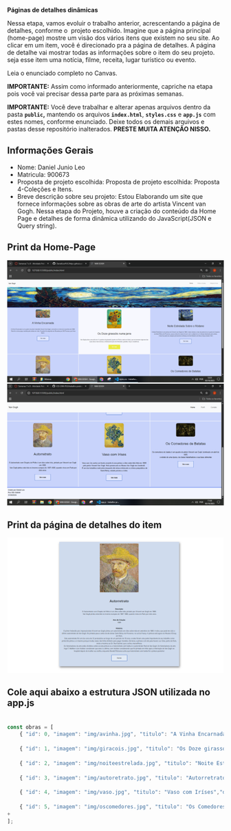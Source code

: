 
**Páginas de detalhes dinâmicas**

Nessa etapa, vamos evoluir o trabalho anterior, acrescentando a página de detalhes, conforme o  projeto escolhido. Imagine que a página principal (home-page) mostre um visão dos vários itens que existem no seu site. Ao clicar em um item, você é direcionado pra a página de detalhes. A página de detalhe vai mostrar todas as informações sobre o item do seu projeto. seja esse item uma notícia, filme, receita, lugar turístico ou evento.

Leia o enunciado completo no Canvas. 

**IMPORTANTE:** Assim como informado anteriormente, capriche na etapa pois você vai precisar dessa parte para as próximas semanas. 

**IMPORTANTE:** Você deve trabalhar e alterar apenas arquivos dentro da pasta **`public`,** mantendo os arquivos **`index.html`**, **`styles.css`** e **`app.js`** com estes nomes, conforme enunciado. Deixe todos os demais arquivos e pastas desse repositório inalterados. **PRESTE MUITA ATENÇÃO NISSO.**

## Informações Gerais

- Nome: Daniel Junio Leo
- Matricula: 900673
- Proposta de projeto escolhida: Proposta de projeto escolhida: Proposta 4-Coleções e Itens.
- Breve descrição sobre seu projeto: Estou Elaborando  um site que fornece informações sobre as obras de arte do artista Vincent van Gogh. Nessa etapa do Projeto, houve a criação do conteúdo da Home Page e detalhes de forma dinâmica utilizando do JavaScript(JSON e Query string).

## Print da Home-Page

![Print da Home-page](public/img/home7.PNG)
![Print da Home-page parte2](public/img/HomePage7.0.2.PNG)

## Print da página de detalhes do item

![Print da Página de detalhes](public/img/Detalhes7.PNG)

## Cole aqui abaixo a estrutura JSON utilizada no app.js

```javascript

const obras = [
    { "id": 0, "imagem": "img/avinha.jpg", "titulo": "A Vinha Encarnada","data": "1888", "descricao": " A Vinha Encarnada é um quadro do pintor holandês Vincent Van Gogh, concluído no início de novembro de 1888.<br>&nbsp; Esta foi a única peça vendida pelo artista em vida. O quadro foi adquirido em Bruxelas por 400 Francos, por Anna Boch.", "descricaoCompleta":"O quadro do pintor holandês Vincent Van Gogh, concluído no início de novembro de 1888. Esta foi a única peça vendida pelo artista em vida.<br>&nbspO quadro foi adquirido em Bruxelas por 400 Francos, por Anna Boch. Van Gogh ficou sabendo do negócio por intermédio de seu irmão e mecenas Theo Van Gogh, em fevereiro de 1890.<br>&nbsp A Vinha Encarnada foi exibida pela primeira vez na mostra de Les XX, em 1890, em Bruxelas e vendida por 400 Francos belgas  para Anna Boch, uma pintora impressionista da Bélgica, membra do Les XX e colecionadora de arte. Anna era irmã de Eugène Boch, também pintor impressionista e amigo de Van Gogh, que havia pintado o retrato de Boch  em Arles, no outono de 1888.<br>&nbsp Assim como o Terraço do Café à Noite, foi adquirida pelo colecionador russo Sergei Shchukin. Veio a ser nacionalizada pelos bolcheviques junto com o resto da coleção de Sergei, a qual, eventualmente, foi para o Museu Pushkin de Belas Artes em Moscou." },

    { "id": 1, "imagem": "img/giracois.jpg", "titulo": "Os Doze girassóis numa jarra","data": "1888", "descricao": "Van Gogh pintou uma série de 11 quadros de girassóis (quatro em Paris e sete em Arles), que se tornaram algumas das suas obras mais icónicas, simbolizando para ele felicidade, gratidão, força e resistência." , "descricaoCompleta" : "Os Doze girassóis numa jarra é uma pintura do pintor holandês Vincent van Gogh. Após a chegada do pintor ao sul da França, estabelecendo-se em Arles, Van Gogh passou a utilizar efeitos de cores e de luz com mais intensidade. Doze Girassóis numa Jarra pode ser considerado o culminar de todo este efeito em na obra do artista.<br>&nbsp Finalizado em agosto de 1888, o quadro está hoje exposto na Neue Pinakothek, em Munique.<br>&nbsp  Atualmente, esta é uma das telas mais famosas do mundo. Tal sucesso e reconhecimento contrastam com a vida do seu autor, que sempre viveu à margem da sociedade. Ao longo de toda a trajetória de Van Gogh, o artista vendeu somente um quadro. Ele só foi reconhecido mundialmente depois de sua morte." },

    { "id": 2, "imagem": "img/noiteestrelada.jpg", "titulo": "Noite Estrelada Sobre o Ródano","data": "1889", "descricao": "  A Noite Estrelada é uma pintura de Vincent van Gogh de 1889. A obra retrata a vista da janela de um quarto do hospício de Saint-Rémy-de-Provence, pouco antes do nascer do sol, com a adição de um vilarejo idealizado pelo artista.<br>&nbsp; A tela faz parte da coleção permanente do Museu de Arte Moderna de Nova Iorque desde 1941.", "descricaoCompleta" : " Noite Estrelada Sobre o Ródano é uma pintura de 1888 do pintor holandês Vincent van Gogh.O quadro foi pintado após a sua mudança para Arles, no sul da França, nove meses antes de ser hospitalizado e dois anos antes de cometer suicídio. Em Arles, Van Gogh produziu outras obras famosas, como Quarto em Arles e Terraço do Café à Noite.<br>&nbsp;Atualmente a obra está exposta no Musée d'Orsay, em Paris, França. Ela foi exposta pela primeira vez em 1889 Salon des Artistes Independants.<br>&nbsp;A obra retrata a paisagem vista à noite à beira do Ródano, um importante rio europeu." },

    { "id": 3, "imagem": "img/autoretrato.jpg", "titulo": "Autorretrato","data": "1889", "descricao": " O Autorretrato com Chapéu de Feltro é um óleo sobre tela, pintado por Vincent van Gogh em 1888.<br>&nbsp; Van Gogh pintou esta tela no inverno europeu de 1887-1888, quando viveu em Paris por dois anos.", "descricaoCompleta" : "O pintor holandês pós-impressionista Vincent van Gogh pintou um autorretrato em óleo sobre tela em setembro de 1889. A obra, que pode ter sido o último autorretrato de Van Gogh, foi pintada pouco antes de ele deixar Saint-Rémy-de-Provence, no sul da França. A pintura está agora no Musée d'Orsay, em Paris.<br>&nbsp;Este autorretrato foi um dos cerca de 32 produzidos ao longo de um período de 10 anos, e estes foram uma parte importante de seu trabalho como pintor.Ele pintou a si mesmo porque muitas vezes não tinha dinheiro para pagar modelos. Ele levou a pintura com ele para Auvers-sur-Oise, perto de Paris, onde a mostrou ao Dr. Paul Gachet, que a achou maravilhosa.<br>&nbsp; Os historiadores da arte estão divididos sobre se esta pintura ou o Autorretrato sem barba é o autorretrato final de Van Gogh. Os historiadores de arte Ingo F. Walther e Jan Hulsker consideram que esta é a última, com Hulsker considerando que foi pintada em Arles após a internação de Van Gogh no hospital depois de mutilar sua orelha, enquanto Ronald Pickvance acha que Autorretrato sem barba foi a pintura posterior" },

    { "id": 4, "imagem": "img/vaso.jpg", "titulo": "Vaso com Iríses","data": "1890 ", "descricao": "Vaso com íris contra um fundo amarelo é uma pintura a óleo sobre tela feita em 1889 pelo pintor Vincent Van Gogh. Está preservado no Museu Van Gogh em Amsterdã.<br> &nbsp; É um dos trabalhos realizados enquanto ele estava internado na clínica psiquiátrica de Saint-Rémy, cidade próxima a Arles." , "descricaoCompleta" : "Vaso com Íris Contra um Fundo Amarelo é uma pintura a óleo sobre tela feita em 1889 pelo pintor Vincent Van Gogh . Está preservada no Museu Van Gogh em Amsterdã . É uma das obras feitas enquanto ele estava internado na clínica psiquiátrica de Saint-Rémy, uma cidade perto de Arles. A obra está localizada no museu Van Gogh em Amsterdã.<br>&nbsp;Van Gogh tem uma obra semelhante, com o mesmo nome, mas também conhecida como Vaso com Íris , localizada no Metropolitan Museum of Art, em Nova York .<br>&nbsp;A pintura criada em  1890 pertence a série de pinturas sobre flores ( Vaso com Centáureas e Papoulas , Vaso com Rosas Cor-de-Rosa , Vaso Japonês com Rosas e Anêmonas ) pode-se perceber a influência das gravuras japonesas , tema que o fascinou durante a maior parte de sua trajetória artística e que foi muito popular entre a sociedade de sua época, o que o levou a eliminar as sombras e ocupar grande parte da pintura com flores densas e seus caules grossos. "},

    { "id": 5, "imagem": "img/oscomedores.jpg", "titulo": "Os Comedores de Batatas","data": "1885", "descricao": " Os comedores de batata é um quadro do pintor Vincent van Gogh, terminado em abril de 1885.<br>&nbsp;o retrato de uma época, da classe trabalhadora e sua base alimentar.","descricaoCompleta":"Os Comedores de Batatas é uma pintura a óleo sobre tela feita em 1885 pelo pintor holandês Vincent van Gogh. A obra está localizada no Museu Van Gogh em Amsterdã. A pintura retrata uma família de camponeses comendo batatas, e é considerada uma das obras mais importantes do período inicial de Van Gogh na Holanda. A obra foi inspirada por um esboço feito por Van Gogh em 1883, durante sua estadia em Nuenen, onde ele morava com seus pais e trabalhava como pastor.<br>&nbsp;Van Gogh queria mostrar a vida difícil dos camponeses e a importância da batata como alimento básico para eles. Ele usou cores escuras e tons terrosos para criar uma atmosfera sombria e realista, enfatizando a dureza da vida rural. A pintura foi criticada na época por sua representação crua e não idealizada dos camponeses, mas hoje é considerada uma obra-prima do pós-impressionismo e um exemplo do compromisso social de Van Gogh." }
+
];
```